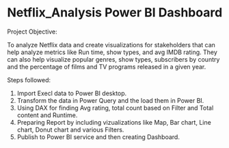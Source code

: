 # Netflix_Analysis Power BI Dashboard

Project Objective:

To analyze Netflix data and create visualizations for stakeholders that can help analyze metrics like Run time, show types, and avg IMDB rating. They can also help visualize popular genres, show types, subscribers by country and the percentage of films and TV programs released in a given year. 

Steps followed:

1.	Import Execl data to Power BI desktop. 
2.	Transform the data in Power Query and the load them in Power BI.
3.	Using DAX for finding Avg rating, total count based on Filter and Total content and Runtime.
4.	Preparing Report by including vizualizations like Map, Bar chart, Line chart, Donut chart and various Filters.
5.  Publish to Power BI service and then creating Dashboard.
